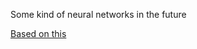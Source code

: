 Some kind of neural networks in the future

[Based on this](https://youtube.com/watch?v=L1TbWe8bVOc&listen=false)